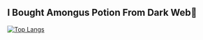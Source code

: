 ## I Bought Amongus Potion From Dark Web👋

[![Top Langs](https://github-readme-stats.vercel.app/api/top-langs/?username=MomorioUHT&layout=pie&langs_count=10)](https://github.com/anuraghazra/github-readme-stats)

